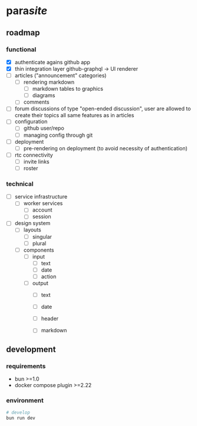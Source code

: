 # para*site*

## roadmap

### functional

- [x] authenticate agains github app
- [x] thin integration layer github-graphql -> UI renderer
- [ ] articles ("announcement" categories)
  - [ ] rendering markdown
    - [ ] markdown tables to graphics
    - [ ] diagrams
  - [ ] comments
- [ ] forum
      discussions of type "open-ended discussion", user are allowed to create their topics
      all same features as in articles
- [ ] configuration
  - [ ] github user/repo
  - [ ] managing config through git
- [ ] deployment
  - [ ] pre-rendering on deployment (to avoid necessity of authentication)
- [ ] rtc connectivity
  - [ ] invite links
  - [ ] roster

### technical

- [ ] service infrastructure
  - [ ] worker services
    - [ ] account
    - [ ] session
- [ ] design system
  - [ ] layouts
    - [ ] singular
    - [ ] plural
  - [ ] components
    - [ ] input
      - [ ] text
      - [ ] date
      - [ ] action
    - [ ] output
      - [ ] text
      - [ ] date
      - [ ] header
      - [ ] markdown


## development

### requirements

* bun >=1.0
* docker compose plugin >=2.22

### environment

```bash
# develop
bun run dev
```